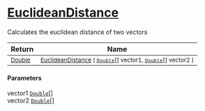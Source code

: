# [EuclideanDistance](./DtwPy-100664207.md)

Calculates the euclidean distance of two vectors

| Return | Name | 
| --- | --- | 
| <sub>[Double](https://docs.microsoft.com/en-us/dotnet/api/System.Double)</sub>| <sub>[EuclideanDistance](./DtwPy-100664207.md) ( [`Double`](https://docs.microsoft.com/en-us/dotnet/api/System.Double)[] vector1, [`Double`](https://docs.microsoft.com/en-us/dotnet/api/System.Double)[] vector2 )</sub>| <br>


#### Parameters
 vector1  [`Double`](https://docs.microsoft.com/en-us/dotnet/api/System.Double)[]<br> vector2  [`Double`](https://docs.microsoft.com/en-us/dotnet/api/System.Double)[]